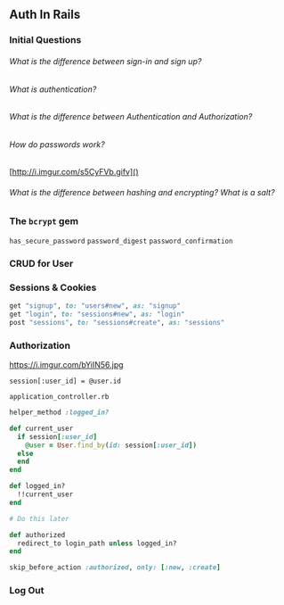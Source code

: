 ## Auth In Rails

### Initial Questions
###### What is the difference between sign-in and sign up?

###### What is authentication?

###### What is the difference between Authentication and Authorization?

###### How do passwords work?
[http://i.imgur.com/s5CyFVb.gifv]()

###### What is the difference between hashing and encrypting? What is a salt?

### The `bcrypt` gem
`has_secure_password`
`password_digest`
`password_confirmation`

### CRUD for User

### Sessions & Cookies

```ruby
get "signup", to: "users#new", as: "signup"
get "login", to: "sessions#new", as: "login"
post "sessions", to: "sessions#create", as: "sessions"
```




### Authorization

https://i.imgur.com/bYiIN56.jpg

```
session[:user_id] = @user.id
```

`application_controller.rb`
```ruby
helper_method :logged_in?

def current_user
  if session[:user_id]
    @user = User.find_by(id: session[:user_id])
  else
  end
end

def logged_in?
  !!current_user
end

# Do this later

def authorized
  redirect_to login_path unless logged_in?
end
```

```ruby
skip_before_action :authorized, only: [:new, :create]
```

### Log Out
